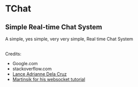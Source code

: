 # TChat
<h2>Simple Real-time Chat System</h2>

<p>A simple, yes simple, very very simple, Real time Chat System</p>
<br>
Credits:
<ul>
<li>Google.com</li>
<li>stackoverflow.com</li>
<li><a href='https://www.facebook.com/lansilogs'>Lance Adrianne Dela Cruz</a></li>
<li><a href='http://usualcarrot.com/nodejs-and-websocket-simple-chat-tutorial'>Martinsik for his websocket tutorial</a></li>
</ul>
